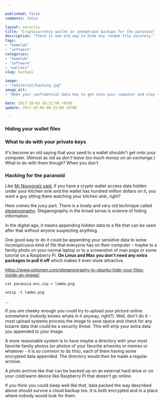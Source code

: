 ```yaml
---

published: false
comments: false

layout: security
title: "Cryptocurrency wallet or seedphrase backups for the paranoid"
description: "There is one old way to hide any random file securely."
tags:
- "homelab"
- "software"
categories:
- "homelab"
- "software"
- "wallets"
slug: backups

image:
- "/editorial/hacking.jpg"
image_alt:
- "When your confidential data has to get onto your computer and stay there for a long time, you better know how to hide it."

date: 2017-10-03 16:22:00 +0700
update: 2017-10-04 00:31:00 +0700

---
```


### Hiding your wallet files

### What to do with your private keys

It's become an old saying that your seed to a wallet shouldn't get onto your computer. (Almost as old as *don't leave too much money on an exchange*.) What to do with them though? When you don't


### Hacking for the paranoid

Like [Mr Novogratz said](https://www.bloomberg.com/news/videos/2017-09-26/how-macro-trader-novogratz-became-a-bitcoin-convert-video), if you have a crypto wallet access data hidden under your kitchen sink and the wallet has hundred million dollars on it, you want a guy sitting there watching your kitchen sink, right?

Here comes the juicy part. There is a lovely and very old technique called [steganography](http://acrigs.com/FRAVIA/stego.htm). Steganography in the broad sense is science of hiding information.

In the digital age, it means appending hidden data to a file that can be used after that without anyone suspecting anything.

One good way to do it could be appending your sensitive data to some inconspicuous kind of file that everyone has on their computer - maybe to a family photo on your normal laptop or to a screenshot of man page or some tutorial on a Raspberry Pi. **On Linux and Mac you don't need any extra packages to pull it off** which makes it even more attractive.


https://www.unixmen.com/steganography-in-ubuntu-hide-your-files-inside-an-image/

```
cat paranoia.enc.zip > lambo.png
```


```
unzip -t lambo.png
```
...

If you are cheeky enough you could try to upload your picture online somewhere (nobody knows whats in it anyway, right?). Well, don't do it - most upload systems process the image to save space and check for any bizarre data that could be a security threat. This will strip your extra data you appended to your image.

A more reasonable system is to have maybe a directory with your most favorite family photos (or photos of your favorite artworks or memes or whatever - it is so common to do this), each of them having some encrypted data appended. The directory would then be made a regular archive.

A photo archive like that can be backed up on an external hard drive or on your cold/warm device like Raspberry Pi that doesn't go online.

If you think you could sleep well like that, data packed the way described above should survive a cloud backup too. It is both encrypted and in a place where nobody would look for them.
